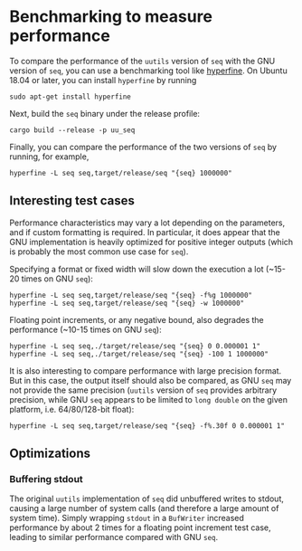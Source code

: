 # Benchmarking to measure performance

To compare the performance of the `uutils` version of `seq` with the
GNU version of `seq`, you can use a benchmarking tool like
[hyperfine][0]. On Ubuntu 18.04 or later, you can install `hyperfine` by
running

```shell
sudo apt-get install hyperfine
```

Next, build the `seq` binary under the release profile:

```shell
cargo build --release -p uu_seq
```

Finally, you can compare the performance of the two versions of `seq`
by running, for example,

```shell
hyperfine -L seq seq,target/release/seq "{seq} 1000000"
```

## Interesting test cases

Performance characteristics may vary a lot depending on the parameters,
and if custom formatting is required. In particular, it does appear
that the GNU implementation is heavily optimized for positive integer
outputs (which is probably the most common use case for `seq`).

Specifying a format or fixed width will slow down the
execution a lot (~15-20 times on GNU `seq`):
```shell
hyperfine -L seq seq,target/release/seq "{seq} -f%g 1000000"
hyperfine -L seq seq,target/release/seq "{seq} -w 1000000"
```

Floating point increments, or any negative bound, also degrades the
performance (~10-15 times on GNU `seq`):
```shell
hyperfine -L seq seq,./target/release/seq "{seq} 0 0.000001 1"
hyperfine -L seq seq,./target/release/seq "{seq} -100 1 1000000"
```

It is also interesting to compare performance with large precision
format. But in this case, the output itself should also be compared,
as GNU `seq` may not provide the same precision (`uutils` version of
`seq` provides arbitrary precision, while GNU `seq` appears to be
limited to `long double` on the given platform, i.e. 64/80/128-bit
float):
```shell
hyperfine -L seq seq,target/release/seq "{seq} -f%.30f 0 0.000001 1"
```

## Optimizations

### Buffering stdout

The original `uutils` implementation of `seq` did unbuffered writes
to stdout, causing a large number of system calls (and therefore a large amount
of system time). Simply wrapping `stdout` in a `BufWriter` increased performance
by about 2 times for a floating point increment test case, leading to similar
performance compared with GNU `seq`.

[0]: https://github.com/sharkdp/hyperfine
